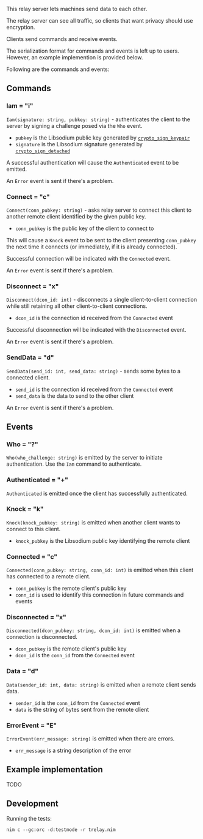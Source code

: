 This relay server lets machines send data to each other.

The relay server can see all traffic, so clients that want privacy should use encryption.

Clients send commands and receive events.

The serialization format for commands and events is left up to users. However, an example implemention is provided below.

Following are the commands and events:

## Commands

### Iam = "i"

`Iam(signature: string, pubkey: string)` - authenticates the client to the server by signing a challenge posed via the `Who` event.

- `pubkey` is the Libsodium public key generated by [`crypto_sign_keypair`](https://libsodium.gitbook.io/doc/public-key_cryptography/public-key_signatures)
- `signature` is the Libsodium signature generated by [`crypto_sign_detached`](https://libsodium.gitbook.io/doc/public-key_cryptography/public-key_signatures)

A successful authentication will cause the `Authenticated` event to be emitted.

An `Error` event is sent if there's a problem.

### Connect = "c"

`Connect(conn_pubkey: string)` - asks relay server to connect this client to another remote client identified by the given public key.

- `conn_pubkey` is the public key of the client to connect to

This will cause a `Knock` event to be sent to the client presenting `conn_pubkey` the next time it connects (or immediately, if it is already connected).

Successful connection will be indicated with the `Connected` event.

An `Error` event is sent if there's a problem.

### Disconnect = "x"

`Disconnect(dcon_id: int)` - disconnects a single client-to-client connection while still retaining all other client-to-client connections.

- `dcon_id` is the connection id received from the `Connected` event

Successful disconnection will be indicated with the `Disconnected` event.

An `Error` event is sent if there's a problem.

### SendData = "d"

`SendData(send_id: int, send_data: string)` - sends some bytes to a connected client.

- `send_id` is the connection id received from the `Connected` event
- `send_data` is the data to send to the other client

An `Error` event is sent if there's a problem.

## Events

### Who = "?"

`Who(who_challenge: string)` is emitted by the server to initiate authentication. Use the `Iam` command to authenticate.

### Authenticated = "+"

`Authenticated` is emitted once the client has successfully authenticated.

### Knock = "k"

`Knock(knock_pubkey: string)` is emitted when another client wants to connect to this client.

- `knock_pubkey` is the Libsodium public key identifying the remote client

### Connected = "c"

`Connected(conn_pubkey: string, conn_id: int)` is emitted when this client has connected to a remote client.

- `conn_pubkey` is the remote client's public key
- `conn_id` is used to identify this connection in future commands and events

### Disconnected = "x"

`Disconnected(dcon_pubkey: string, dcon_id: int)` is emitted when a connection is disconnected.

- `dcon_pubkey` is the remote client's public key
- `dcon_id` is the `conn_id` from the `Connected` event

### Data = "d"

`Data(sender_id: int, data: string)` is emitted when a remote client sends data.

- `sender_id` is the `conn_id` from the `Connected` event
- `data` is the string of bytes sent from the remote client
  
### ErrorEvent = "E"

`ErrorEvent(err_message: string)` is emitted when there are errors.

- `err_message` is a string description of the error


## Example implementation

TODO

## Development

Running the tests:

    nim c --gc:orc -d:testmode -r trelay.nim
